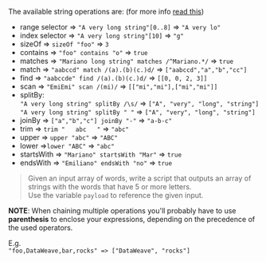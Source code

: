 The available string operations are:
(for more info [read this](https://docs.mulesoft.com/mule-user-guide/v/3.7/dataweave-reference-documentation#string))

* range selector => `"A very long string"[0..8]` => `"A very lo"`
* index selector => `"A very long string"[10]` => `"g"`
* sizeOf => `sizeOf "foo"` => `3`
* contains => `"foo" contains "o"` => `true`
* matches => `"Mariano long string" matches /^Mariano.*/` => `true`
* match => `"aabccd" match /(a).(b)(c.)d/` => `["aabccd","a","b","cc"]`
* find => `"aabccde" find /(a).(b)(c.)d/` => `[[0, 0, 2, 3]]`
* scan => `"EmiEmi" scan /(mi)/` => `[["mi","mi"],["mi","mi"]]`
* splitBy: <br/>
`"A very long string" splitBy /\s/` => `["A", "very", "long", "string"]`<br/>
`"A very long string" splitBy " "` => `["A", "very", "long", "string"]`
* joinBy => `["a","b","c"] joinBy "-"` => `"a-b-c"`
* trim => `trim "   abc   "` => `"abc"`
* upper => `upper "abc"` => `"ABC"`
* lower =>`lower "ABC"` => `"abc"`
* startsWith => `"Mariano" startsWith "Mar"` => `true`
* endsWith => `"Emiliano" endsWith "no"` => `true`

>Given an input array of words, write a script that outputs an array of strings with the words that have 5 or more letters.<br/>
Use the variable `payload` to reference the given input.

**NOTE**: When chaining multiple operations you'll probably have to use **parenthesis** to enclose your expressions, depending on the precedence of the used operators.

E.g. <br/>
`"foo,DataWeave,bar,rocks" => ["DataWeave", "rocks"]`
